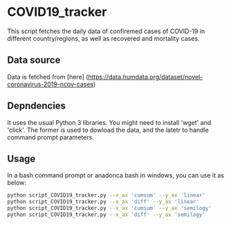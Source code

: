 # COVID19_tracker

This script fetches the daily data of confiremed cases of COVID-19 in different country/regions, as well as recovered and mortality cases. 
## Data source
Data is fetched from [here]
(https://data.humdata.org/dataset/novel-coronavirus-2019-ncov-cases)

## Depndencies
It uses the usual Python 3 libraries. You might need to install 'wget' and 'click'. The former is used to dowload the data, and the latetr to handle command prompt parameters. 

## Usage
In a bash command prompt or anadonca bash in windows, you can use it as below:

```bash
python script_COVID19_tracker.py --x_ax 'cumsum' --y_ax 'linear'
python script_COVID19_tracker.py --x_ax 'diff' --y_ax 'linear'
python script_COVID19_tracker.py --x_ax 'cumsum' --y_ax 'semilogy'
python script_COVID19_tracker.py --x_ax 'diff' --y_ax 'semilogy'
```
